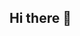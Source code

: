 ## Hi there 👋

<!--

**Here are some ideas to get you started:**

🙋‍♀️ A short introduction - what is your organization all about?
Software Company. Ought to Improve Communication, Commerce, Analysis, and Finance Among the Organization
🌈 Contribution guidelines - how can the community get involved?
👩‍💻 Useful resources - where can the community find your docs? Is there anything else the community should know?
🍿 Fun facts - what does your team eat for breakfast?
🧙 Remember, you can do mighty things with the power of [Markdown](https://docs.github.com/github/writing-on-github/getting-started-with-writing-and-formatting-on-github/basic-writing-and-formatting-syntax)
-->
